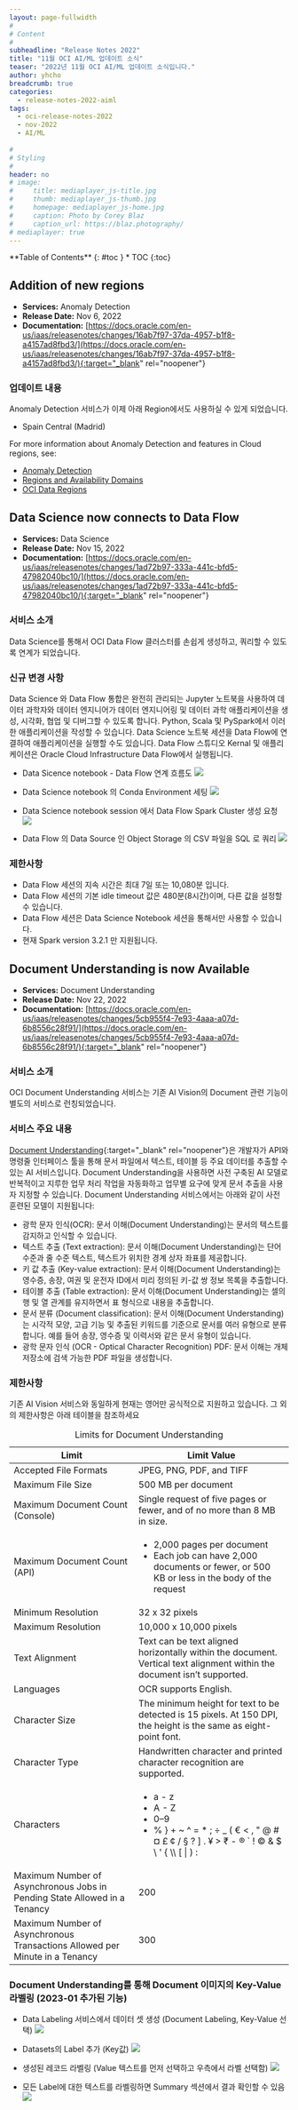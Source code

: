 ```yaml
---
layout: page-fullwidth
#
# Content
#
subheadline: "Release Notes 2022"
title: "11월 OCI AI/ML 업데이트 소식"
teaser: "2022년 11월 OCI AI/ML 업데이트 소식입니다."
author: yhcho
breadcrumb: true
categories:
  - release-notes-2022-aiml
tags:
  - oci-release-notes-2022
  - nov-2022
  - AI/ML
  
#
# Styling
#
header: no
# image:
#     title: mediaplayer_js-title.jpg
#     thumb: mediaplayer_js-thumb.jpg
#     homepage: mediaplayer_js-home.jpg
#     caption: Photo by Corey Blaz
#     caption_url: https://blaz.photography/
# mediaplayer: true
---
```

 
<div class="panel radius" markdown="1">
**Table of Contents**
{: #toc }
*  TOC
{:toc}
</div>

## Addition of new regions
* **Services:** Anomaly Detection
* **Release Date:** Nov 6, 2022
* **Documentation:** [https://docs.oracle.com/en-us/iaas/releasenotes/changes/16ab7f97-37da-4957-b1f8-a4157ad8fbd3/](https://docs.oracle.com/en-us/iaas/releasenotes/changes/16ab7f97-37da-4957-b1f8-a4157ad8fbd3/){:target="_blank" rel="noopener"}

### 업데이트 내용
Anomaly Detection 서비스가 이제 아래 Region에서도 사용하실 수 있게 되었습니다.
- Spain Central (Madrid)

For more information about Anomaly Detection and features in Cloud regions, see:
- [Anomaly Detection](https://docs.oracle.com/iaas/Content/anomaly/using/home.htm)
- [Regions and Availability Domains](https://docs.oracle.com/iaas/Content/anomaly/using/overview.htm#regions)
- [OCI Data Regions](https://www.oracle.com/cloud/data-regions/#lad)


## Data Science now connects to Data Flow
* **Services:** Data Science
* **Release Date:** Nov 15, 2022
* **Documentation:** [https://docs.oracle.com/en-us/iaas/releasenotes/changes/1ad72b97-333a-441c-bfd5-47982040bc10/](https://docs.oracle.com/en-us/iaas/releasenotes/changes/1ad72b97-333a-441c-bfd5-47982040bc10/){:target="_blank" rel="noopener"}


### 서비스 소개
Data Science를 통해서 OCI Data Flow 클러스터를 손쉽게 생성하고, 쿼리할 수 있도록 연계가 되었습니다.

### 신규 변경 사항
Data Science 와 Data Flow 통합은 완전히 관리되는 Jupyter 노트북을 사용하여 데이터 과학자와 데이터 엔지니어가 데이터 엔지니어링 및 데이터 과학 애플리케이션을 생성, 시각화, 협업 및 디버그할 수 있도록 합니다. Python, Scala 및 PySpark에서 이러한 애플리케이션을 작성할 수 있습니다. Data Science 노트북 세션을 Data Flow에 연결하여 애플리케이션을 실행할 수도 있습니다. Data Flow 스튜디오 Kernal 및 애플리케이션은 Oracle Cloud Infrastructure Data Flow에서 실행됩니다.

* Data Sicence notebook - Data Flow 연계 흐름도
![](/assets/img/dataplatform/2022/release-note/db-bigdata/2022/11/03.oci-data_flow-data_science-integration.png)

* Data Science notebook 의 Conda Environment 세팅
![](/assets/img/dataplatform/2022/release-note/db-bigdata/2022/11/04.oci-data_flow-data_science-integration-2.png)

* Data Science notebook session 에서 Data Flow Spark Cluster 생성 요청
![](/assets/img/dataplatform/2022/release-note/db-bigdata/2022/11/05.oci-data_flow-provisioning.png)

* Data Flow 의 Data Source 인 Object Storage 의 CSV 파일을 SQL 로 쿼리
![](/assets/img/dataplatform/2022/release-note/db-bigdata/2022/11/06.oci-data_flow-object-storage-query.png)

### 제한사항
* Data Flow 세션의 지속 시간은 최대 7일 또는 10,080분 입니다.
* Data Flow 세션의 기본 idle timeout 값은 480분(8시간)이며, 다른 값을 설정할 수 있습니다.
* Data Flow 세션은 Data Science Notebook 세션을 통해서만 사용할 수 있습니다.
* 현재 Spark version 3.2.1 만 지원됩니다.

## Document Understanding is now Available
* **Services:** Document Understanding
* **Release Date:** Nov 22, 2022
* **Documentation:** [https://docs.oracle.com/en-us/iaas/releasenotes/changes/5cb955f4-7e93-4aaa-a07d-6b8556c28f91/](https://docs.oracle.com/en-us/iaas/releasenotes/changes/5cb955f4-7e93-4aaa-a07d-6b8556c28f91/){:target="_blank" rel="noopener"}

### 서비스 소개
OCI Document Understanding 서비스는 기존 AI Vision의 Document 관련 기능이 별도의 서비스로 런칭되었습니다.

### 서비스 주요 내용
[Document Understanding](https://docs.oracle.com/iaas/document-understanding/document-understanding/using/home.htm){:target="_blank" rel="noopener"}은 개발자가 API와 명령줄 인터페이스 툴을 통해 문서 파일에서 텍스트, 테이블 등 주요 데이터를 추출할 수 있는 AI 서비스입니다.
Document Understanding을 사용하면 사전 구축된 AI 모델로 반복적이고 지루한 업무 처리 작업을 자동화하고 업무별 요구에 맞게 문서 추출을 사용자 지정할 수 있습니다. Document Understanding 서비스에서는 아래와 같이 사전 훈련된 모델이 지원됩니다:

- 광학 문자 인식(OCR): 문서 이해(Document Understanding)는 문서의 텍스트를 감지하고 인식할 수 있습니다.
- 텍스트 추출 (Text extraction): 문서 이해(Document Understanding)는 단어 수준과 줄 수준 텍스트, 텍스트가 위치한 경계 상자 좌표를 제공합니다.
- 키 값 추출 (Key-value extraction): 문서 이해(Document Understanding)는 영수증, 송장, 여권 및 운전자 ID에서 미리 정의된 키-값 쌍 정보 목록을 추출합니다.
- 테이블 추출 (Table extraction): 문서 이해(Document Understanding)는 셀의 행 및 열 관계를 유지하면서 표 형식으로 내용을 추출합니다.
- 문서 분류 (Document classification): 문서 이해(Document Understanding)는 시각적 모양, 고급 기능 및 추출된 키워드를 기준으로 문서를 여러 유형으로 분류합니다. 예를 들어 송장, 영수증 및 이력서와 같은 문서 유형이 있습니다.
- 광학 문자 인식 (OCR - Optical Character Recognition) PDF: 문서 이해는 개체 저장소에 검색 가능한 PDF 파일을 생성합니다.

### 제한사항
기존 AI Vision 서비스와 동일하게 현재는 영어만 공식적으로 지원하고 있습니다. 그 외의 제한사항은 아래 테이블을 참조하세요

<table class="table vl-table-bordered vl-table-divider-col" id="limits__table_limits" summary="What has a limitation and what the limits are."><caption><span class="title">Limits for <span class="ph">Document Understanding</span></span></caption><colgroup><col><col></colgroup><thead class="thead">
<tr class="row">
<th class="entry align-left" id="limits__table_limits__entry__1">Limit</th>
<th class="entry align-left" id="limits__table_limits__entry__2">Limit Value</th>
</tr>
</thead><tbody class="tbody">
<tr class="row">
<td class="entry align-left" headers="limits__table_limits__entry__1">Accepted File Formats</td>
<td class="entry align-left" headers="limits__table_limits__entry__2">JPEG, PNG, PDF, and TIFF</td>
</tr>
<tr class="row">
<td class="entry align-left" headers="limits__table_limits__entry__1">Maximum File Size</td>
<td class="entry align-left" headers="limits__table_limits__entry__2">500 MB per document</td>
</tr>
<tr class="row">
<td class="entry align-left" headers="limits__table_limits__entry__1">Maximum Document Count (Console)</td>
<td class="entry align-left" headers="limits__table_limits__entry__2">Single request of five pages or fewer, and of no more than 8 MB in
                  size.</td>
</tr>
<tr class="row">
<td class="entry align-left" headers="limits__table_limits__entry__1">Maximum Document Count (API)</td>
<td class="entry align-left" headers="limits__table_limits__entry__2">
<ul class="ul">
<li class="li">2,000 pages per document</li>
<li class="li">Each job can have 2,000 documents or fewer, or 500 KB or less in the body of
                      the request</li>
</ul>
</td>
</tr>
<tr class="row">
<td class="entry align-left" headers="limits__table_limits__entry__1">Minimum Resolution</td>
<td class="entry align-left" headers="limits__table_limits__entry__2">32 x 32 pixels</td>
</tr>
<tr class="row">
<td class="entry align-left" headers="limits__table_limits__entry__1">Maximum Resolution</td>
<td class="entry align-left" headers="limits__table_limits__entry__2">10,000 x 10,000 pixels</td>
</tr>
<tr class="row">
<td class="entry align-left" headers="limits__table_limits__entry__1">Text Alignment</td>
<td class="entry align-left" headers="limits__table_limits__entry__2">Text can be text aligned horizontally within the document. Vertical text
                  alignment within the document isn’t supported.</td>
</tr>
<tr class="row">
<td class="entry align-left" headers="limits__table_limits__entry__1">Languages</td>
<td class="entry align-left" headers="limits__table_limits__entry__2">OCR supports English.</td>
</tr>
<tr class="row">
<td class="entry align-left" headers="limits__table_limits__entry__1">Character Size</td>
<td class="entry align-left" headers="limits__table_limits__entry__2">The minimum height for text to be detected is 15 pixels. At 150 DPI, the height
                  is the same as eight-point font.</td>
</tr>
<tr class="row">
<td class="entry align-left" headers="limits__table_limits__entry__1">Character Type</td>
<td class="entry align-left" headers="limits__table_limits__entry__2">Handwritten character and printed character recognition are supported.</td>
</tr>
<tr class="row">
<td class="entry align-left" headers="limits__table_limits__entry__1">Characters</td>
<td class="entry align-left" headers="limits__table_limits__entry__2">
<ul class="ul">
<li class="li">a - z</li>
<li class="li">A - Z</li>
<li class="li">0–9</li>
<li class="li">% } + ~ ^ = * ; ÷ _ ( € &lt; , " @ # ¤ £ ¢ / § ? ] . ¥ &gt; ₹ - ® ` ! © &amp; $ \
                      ' { \\ [ | ) :</li>
</ul>
</td>
</tr>
<tr class="row">
<td class="entry align-left" headers="limits__table_limits__entry__1">Maximum Number of Asynchronous Jobs in Pending State Allowed in a
                  Tenancy</td>
<td class="entry align-left" headers="limits__table_limits__entry__2">200</td>
</tr>
<tr class="row">
<td class="entry align-left" headers="limits__table_limits__entry__1">Maximum Number of Asynchronous Transactions  Allowed per Minute in a
                  Tenancy</td>
<td class="entry align-left" headers="limits__table_limits__entry__2">300</td>
</tr>
</tbody></table>

### Document Understanding를 통해 Document 이미지의 Key-Value 라벨링 (2023-01 추가된 기능)
* Data Labeling 서비스에서 데이터 셋 생성 (Document Labeling, Key-Value 선택)
![]({{site.urlblogimg2022_2023}}/assets/img/aiml/2022/release-note/document-1.png)

* Datasets의 Label 추가 (Key값)
![]({{site.urlblogimg2022_2023}}/assets/img/aiml/2022/release-note/document-2.png)

* 생성된 레코드 라벨링 (Value 텍스트를 먼저 선택하고 우측에서 라벨 선택함)
![]({{site.urlblogimg2022_2023}}/assets/img/aiml/2022/release-note/document-3.png)

* 모든 Label에 대한 텍스트를 라벨링하면 Summary 섹션에서 결과 확인할 수 있음
![]({{site.urlblogimg2022_2023}}/assets/img/aiml/2022/release-note/document-4.png)
